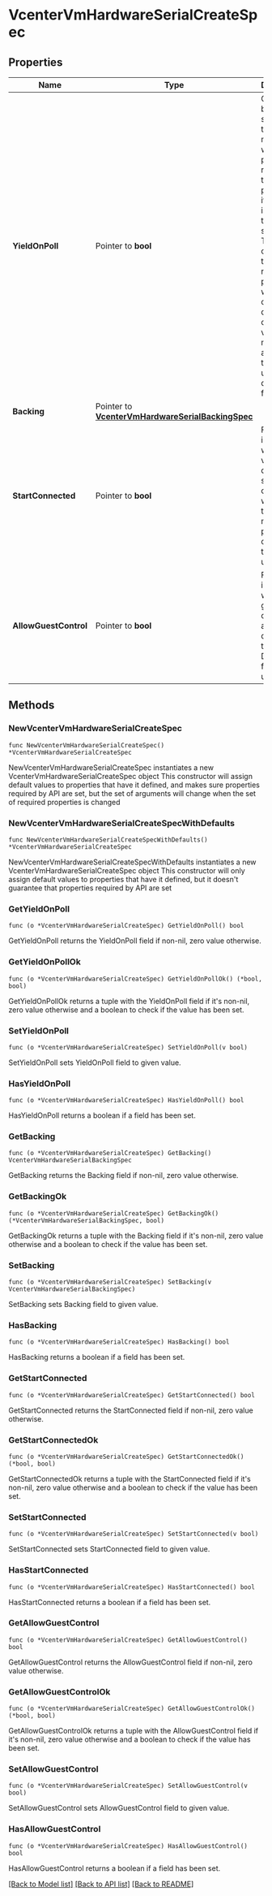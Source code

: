 # VcenterVmHardwareSerialCreateSpec

## Properties

Name | Type | Description | Notes
------------ | ------------- | ------------- | -------------
**YieldOnPoll** | Pointer to **bool** | CPU yield behavior. If set to true, the virtual machine will periodically relinquish the processor if its sole task is polling the virtual serial port. The amount of time it takes to regain the processor will depend on the degree of other virtual machine activity on the host. If unset, defaults to false. | [optional] 
**Backing** | Pointer to [**VcenterVmHardwareSerialBackingSpec**](VcenterVmHardwareSerialBackingSpec.md) |  | [optional] 
**StartConnected** | Pointer to **bool** | Flag indicating whether the virtual device should be connected whenever the virtual machine is powered on. Defaults to false if unset. | [optional] 
**AllowGuestControl** | Pointer to **bool** | Flag indicating whether the guest can connect and disconnect the device. Defaults to false if unset. | [optional] 

## Methods

### NewVcenterVmHardwareSerialCreateSpec

`func NewVcenterVmHardwareSerialCreateSpec() *VcenterVmHardwareSerialCreateSpec`

NewVcenterVmHardwareSerialCreateSpec instantiates a new VcenterVmHardwareSerialCreateSpec object
This constructor will assign default values to properties that have it defined,
and makes sure properties required by API are set, but the set of arguments
will change when the set of required properties is changed

### NewVcenterVmHardwareSerialCreateSpecWithDefaults

`func NewVcenterVmHardwareSerialCreateSpecWithDefaults() *VcenterVmHardwareSerialCreateSpec`

NewVcenterVmHardwareSerialCreateSpecWithDefaults instantiates a new VcenterVmHardwareSerialCreateSpec object
This constructor will only assign default values to properties that have it defined,
but it doesn't guarantee that properties required by API are set

### GetYieldOnPoll

`func (o *VcenterVmHardwareSerialCreateSpec) GetYieldOnPoll() bool`

GetYieldOnPoll returns the YieldOnPoll field if non-nil, zero value otherwise.

### GetYieldOnPollOk

`func (o *VcenterVmHardwareSerialCreateSpec) GetYieldOnPollOk() (*bool, bool)`

GetYieldOnPollOk returns a tuple with the YieldOnPoll field if it's non-nil, zero value otherwise
and a boolean to check if the value has been set.

### SetYieldOnPoll

`func (o *VcenterVmHardwareSerialCreateSpec) SetYieldOnPoll(v bool)`

SetYieldOnPoll sets YieldOnPoll field to given value.

### HasYieldOnPoll

`func (o *VcenterVmHardwareSerialCreateSpec) HasYieldOnPoll() bool`

HasYieldOnPoll returns a boolean if a field has been set.

### GetBacking

`func (o *VcenterVmHardwareSerialCreateSpec) GetBacking() VcenterVmHardwareSerialBackingSpec`

GetBacking returns the Backing field if non-nil, zero value otherwise.

### GetBackingOk

`func (o *VcenterVmHardwareSerialCreateSpec) GetBackingOk() (*VcenterVmHardwareSerialBackingSpec, bool)`

GetBackingOk returns a tuple with the Backing field if it's non-nil, zero value otherwise
and a boolean to check if the value has been set.

### SetBacking

`func (o *VcenterVmHardwareSerialCreateSpec) SetBacking(v VcenterVmHardwareSerialBackingSpec)`

SetBacking sets Backing field to given value.

### HasBacking

`func (o *VcenterVmHardwareSerialCreateSpec) HasBacking() bool`

HasBacking returns a boolean if a field has been set.

### GetStartConnected

`func (o *VcenterVmHardwareSerialCreateSpec) GetStartConnected() bool`

GetStartConnected returns the StartConnected field if non-nil, zero value otherwise.

### GetStartConnectedOk

`func (o *VcenterVmHardwareSerialCreateSpec) GetStartConnectedOk() (*bool, bool)`

GetStartConnectedOk returns a tuple with the StartConnected field if it's non-nil, zero value otherwise
and a boolean to check if the value has been set.

### SetStartConnected

`func (o *VcenterVmHardwareSerialCreateSpec) SetStartConnected(v bool)`

SetStartConnected sets StartConnected field to given value.

### HasStartConnected

`func (o *VcenterVmHardwareSerialCreateSpec) HasStartConnected() bool`

HasStartConnected returns a boolean if a field has been set.

### GetAllowGuestControl

`func (o *VcenterVmHardwareSerialCreateSpec) GetAllowGuestControl() bool`

GetAllowGuestControl returns the AllowGuestControl field if non-nil, zero value otherwise.

### GetAllowGuestControlOk

`func (o *VcenterVmHardwareSerialCreateSpec) GetAllowGuestControlOk() (*bool, bool)`

GetAllowGuestControlOk returns a tuple with the AllowGuestControl field if it's non-nil, zero value otherwise
and a boolean to check if the value has been set.

### SetAllowGuestControl

`func (o *VcenterVmHardwareSerialCreateSpec) SetAllowGuestControl(v bool)`

SetAllowGuestControl sets AllowGuestControl field to given value.

### HasAllowGuestControl

`func (o *VcenterVmHardwareSerialCreateSpec) HasAllowGuestControl() bool`

HasAllowGuestControl returns a boolean if a field has been set.


[[Back to Model list]](../README.md#documentation-for-models) [[Back to API list]](../README.md#documentation-for-api-endpoints) [[Back to README]](../README.md)


